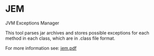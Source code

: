 # JEM
JVM Exceptions Manager

This tool parses jar archives and stores possible exceptions for each method in each class, which are in .class file format.

For more information see: [jem.pdf](https://github.com/eugenpolytechnic/JEM/blob/master/jem.pdf)
